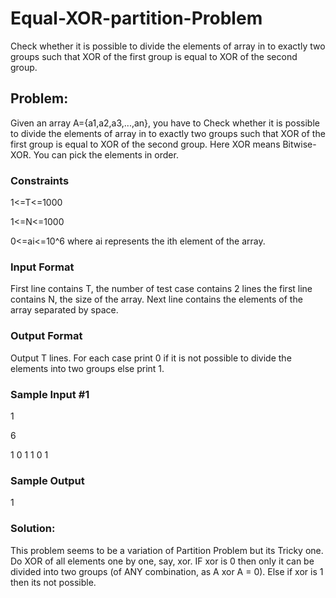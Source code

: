 # Equal-XOR-partition-Problem
Check whether it is possible to divide the elements of array in to exactly two groups such that XOR of the first group is equal 
to XOR of the second group.

## Problem: 
Given an array A={a1,a2,a3,...,an}, you have to Check whether it is possible to divide the elements of array in to exactly
two groups such that XOR of the first group is equal to XOR of the second group. Here XOR means Bitwise-XOR. You can pick the elements 
in order.

### Constraints

1<=T<=1000

1<=N<=1000

0<=ai<=10^6 where ai represents the ith element of the array.

### Input Format

First line contains T, the number of test case contains 2 lines the first line contains N, the size of the array. Next line contains
the elements of the array separated by space.

### Output Format

Output T lines. For each case print 0 if it is not possible to divide the elements into two groups else print 1.

### Sample Input #1

1

6

1 0 1 1 0 1

### Sample Output

1

### Solution:

This problem seems to be a variation of Partition Problem but its Tricky one. Do XOR of all elements one by one, say, xor. IF xor is 0 
then only it can be divided into two groups (of ANY combination, as A xor A = 0). Else if xor is 1 then its not possible.
